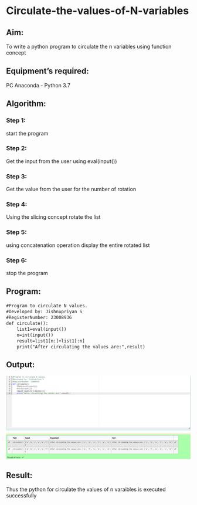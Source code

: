 # Circulate-the-values-of-N-variables
## Aim:
To write a python program to circulate the n variables using function concept
## Equipment’s required:
PC
Anaconda - Python 3.7
## Algorithm: 
### Step 1: 
start the program
### Step 2:
Get the input from the user using eval(input()) 
### Step 3: 
Get the value from the user for the number of rotation
### Step 4: 
Using the slicing concept rotate the list

### Step 5:
using concatenation operation display the entire  rotated list   
### Step 6: 
stop the program
## Program:
```
#Program to circulate N values.
#Developed by: Jishnupriyan S
#RegisterNumber: 23008936
def circulate():
    list1=eval(input())
    n=int(input())
    result=list1[n:]+list1[:n]
    print("After circulating the values are:",result)
``` 
## Output:
!["output"](/output.png)
## Result:
Thus the python for circulate the values of n varaibles is executed successfully
